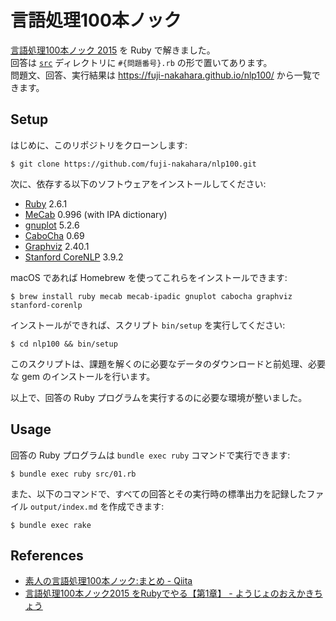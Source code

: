 # 言語処理100本ノック

[言語処理100本ノック 2015](http://www.cl.ecei.tohoku.ac.jp/nlp100/) を Ruby で解きました。  
回答は [`src`](src) ディレクトリに `#{問題番号}.rb` の形で置いてあります。  
問題文、回答、実行結果は https://fuji-nakahara.github.io/nlp100/ から一覧できます。 

## Setup

はじめに、このリポジトリをクローンします:

    $ git clone https://github.com/fuji-nakahara/nlp100.git

次に、依存する以下のソフトウェアをインストールしてください:

- [Ruby](https://www.ruby-lang.org/ja/) 2.6.1
- [MeCab](http://taku910.github.io/mecab/) 0.996 (with IPA dictionary)
- [gnuplot](http://www.gnuplot.info/) 5.2.6
- [CaboCha](https://taku910.github.io/cabocha/) 0.69
- [Graphviz](http://www.graphviz.org/) 2.40.1
- [Stanford CoreNLP](https://stanfordnlp.github.io/CoreNLP/) 3.9.2

macOS であれば Homebrew を使ってこれらをインストールできます:

    $ brew install ruby mecab mecab-ipadic gnuplot cabocha graphviz stanford-corenlp

インストールができれば、スクリプト `bin/setup` を実行してください:

    $ cd nlp100 && bin/setup

このスクリプトは、課題を解くのに必要なデータのダウンロードと前処理、必要な gem のインストールを行います。

以上で、回答の Ruby プログラムを実行するのに必要な環境が整いました。

## Usage

回答の Ruby プログラムは `bundle exec ruby` コマンドで実行できます:

    $ bundle exec ruby src/01.rb

また、以下のコマンドで、すべての回答とその実行時の標準出力を記録したファイル `output/index.md` を作成できます:

    $ bundle exec rake

## References

- [素人の言語処理100本ノック:まとめ - Qiita](https://qiita.com/segavvy/items/fb50ba8097d59475f760)
- [言語処理100本ノック2015 をRubyでやる【第1章】 - ようじょのおえかきちょう](https://yamasy1549.hateblo.jp/entry/2017/12/28/222631)
